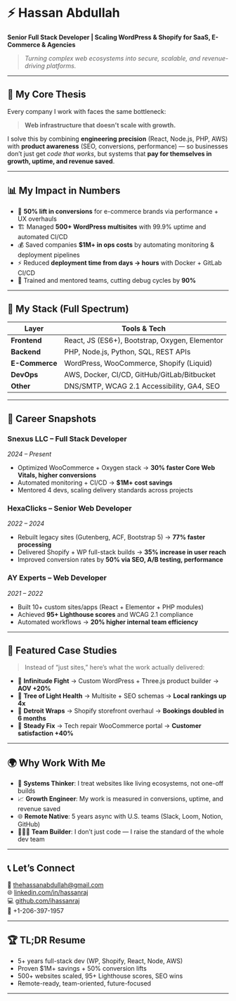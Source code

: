 # ⚡ Hassan Abdullah

**Senior Full Stack Developer | Scaling WordPress & Shopify for SaaS, E-Commerce & Agencies**

> *Turning complex web ecosystems into secure, scalable, and revenue-driving platforms.*

---

## 🧭 My Core Thesis

Every company I work with faces the same bottleneck:  
> **Web infrastructure that doesn’t scale with growth.**

I solve this by combining **engineering precision** (React, Node.js, PHP, AWS) with **product awareness** (SEO, conversions, performance) — so businesses don’t just get *code that works*, but systems that **pay for themselves in growth, uptime, and revenue saved**.

---

## 📊 My Impact in Numbers

- 🚀 **50% lift in conversions** for e-commerce brands via performance + UX overhauls  
- 🏗️ Managed **500+ WordPress multisites** with 99.9% uptime and automated CI/CD  
- 💰 Saved companies **$1M+ in ops costs** by automating monitoring & deployment pipelines  
- ⚡ Reduced **deployment time from days → hours** with Docker + GitLab CI/CD  
- 🎯 Trained and mentored teams, cutting debug cycles by **90%**

---

## 🔧 My Stack (Full Spectrum)

| Layer         | Tools & Tech |
|---------------|--------------|
| **Frontend**  | React, JS (ES6+), Bootstrap, Oxygen, Elementor |
| **Backend**   | PHP, Node.js, Python, SQL, REST APIs |
| **E-Commerce**| WordPress, WooCommerce, Shopify (Liquid) |
| **DevOps**    | AWS, Docker, CI/CD, GitHub/GitLab/Bitbucket |
| **Other**     | DNS/SMTP, WCAG 2.1 Accessibility, GA4, SEO |

---

## 🏢 Career Snapshots

### **Snexus LLC** – Full Stack Developer  
*2024 – Present*  
- Optimized WooCommerce + Oxygen stack → **30% faster Core Web Vitals, higher conversions**  
- Automated monitoring + CI/CD → **$1M+ cost savings**  
- Mentored 4 devs, scaling delivery standards across projects  

### **HexaClicks** – Senior Web Developer  
*2022 – 2024*  
- Rebuilt legacy sites (Gutenberg, ACF, Bootstrap 5) → **77% faster processing**  
- Delivered Shopify + WP full-stack builds → **35% increase in user reach**  
- Improved conversion rates by **50% via SEO, A/B testing, performance**  

### **AY Experts** – Web Developer  
*2021 – 2022*  
- Built 10+ custom sites/apps (React + Elementor + PHP modules)  
- Achieved **95+ Lighthouse scores** and WCAG 2.1 compliance  
- Automated workflows → **20% higher internal team efficiency**

---

## 📂 Featured Case Studies

> Instead of “just sites,” here’s what the work actually delivered:

- 🛒 **Infinitude Fight** → Custom WordPress + Three.js product builder → **AOV +20%**  
- 🧘 **Tree of Light Health** → Multisite + SEO schemas → **Local rankings up 4x**  
- 🚗 **Detroit Wraps** → Shopify storefront overhaul → **Bookings doubled in 6 months**  
- 🔧 **Steady Fix** → Tech repair WooCommerce portal → **Customer satisfaction +40%**

---

## 🌍 Why Work With Me

- 🔄 **Systems Thinker**: I treat websites like living ecosystems, not one-off builds  
- 📈 **Growth Engineer**: My work is measured in conversions, uptime, and revenue saved  
- 🌐 **Remote Native**: 5 years async with U.S. teams (Slack, Loom, Notion, GitHub)  
- 🧑‍🤝‍🧑 **Team Builder**: I don’t just code — I raise the standard of the whole dev team  

---

## 📞 Let’s Connect

📧 [thehassanabdullah@gmail.com](mailto:thehassanabdullah@gmail.com)  
🌐 [linkedin.com/in/hassanraj](https://linkedin.com/in/hassanraj)  
💻 [github.com/ihassanraj](https://github.com/ihassanraj)  
📱 +1-206-397-1957  

---

## 🏆 TL;DR Resume

- 5+ years full-stack dev (WP, Shopify, React, Node, AWS)  
- Proven $1M+ savings + 50% conversion lifts  
- 500+ websites scaled, 95+ Lighthouse scores, SEO wins  
- Remote-ready, team-oriented, future-focused  

---
